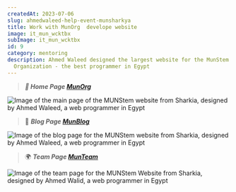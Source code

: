 ```yaml
---
createdAt: 2023-07-06
slug: ahmedwaleed-help-event-munsharkya
title: Work with MunOrg  develope website
image: it_mun_wcktbx
subImage: it_mun_wcktbx
id: 9
category: mentoring
description: Ahmed Waleed designed the largest website for the MunStem
  Organization - the best programmer in Egypt
---
```

> ***🚀 Home Page [MunOrg](https://stoic-curran-0774cf.netlify.app/)***

![Image of the main page of the MUNStem website from Sharkia, designed by Ahmed Waleed, a web programmer in Egypt](https://res.cloudinary.com/drcfigqqr/image/upload/v1688622667/mun-home_cfqgeh.webp "Image of the main page of the MUNStem website from Sharkia, designed by Ahmed Waleed, a web programmer in Egypt")

> 📘 ***Blog Page [MunBlog](https://stoic-curran-0774cf.netlify.app/topics/)***

![Image of the blog page for the MUNStem website from Sharkia, designed by Ahmed Waleed, a web programmer in Egypt](https://res.cloudinary.com/drcfigqqr/image/upload/v1688622643/blog-mun_fvzlb1.webp "Image of the blog page for the MUNStem website from Sharkia, designed by Ahmed Waleed, a web programmer in Egypt")

> 🌍 ***Team Page [MunTeam](https://stoic-curran-0774cf.netlify.app/team/)***

![Image of the team page for the MUNStem Website from Sharkia, designed by Ahmed Walid, a web programmer in Egypt](https://res.cloudinary.com/drcfigqqr/image/upload/v1688622671/team-mun_tbatk6.webp "Image of the team page for the MUNStem Website from Sharkia, designed by Ahmed Walid, a web programmer in Egypt")